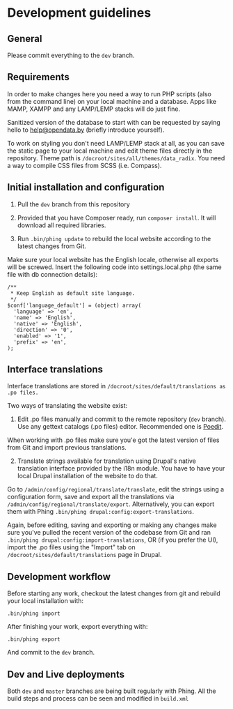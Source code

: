 # Development guidelines

## General

Please commit everything to the `dev` branch.

## Requirements

In order to make changes here you need a way to run PHP scripts (also from the command line) on your local machine and a database. Apps like MAMP, XAMPP and any LAMP/LEMP stacks will do just fine.

Sanitized version of the database to start with can be requested by saying hello to help@opendata.by (briefly introduce yourself).

To work on styling you don't need LAMP/LEMP stack at all, as you can save the static page to your local machine and edit theme files directly in the repository.
Theme path is `/docroot/sites/all/themes/data_radix`. You need a way to compile CSS files from SCSS (i.e. Compass).

## Initial installation and configuration

1. Pull the `dev` branch from this repository

2. Provided that you have Composer ready, run `composer install`. It will download all required libraries.

3. Run `.bin/phing update` to rebuild the local website according to the latest changes from Git.

Make sure your local website has the English locale, otherwise all exports will be screwed. Insert
the following code into settings.local.php (the same file with db connection details):

```
/**
 * Keep English as default site language.
 */
$conf['language_default'] = (object) array(
  'language' => 'en',
  'name' => 'English',
  'native' => 'English',
  'direction' => '0',
  'enabled' => '1',
  'prefix' => 'en',
);
```

## Interface translations

Interface translations are stored in `/docroot/sites/default/translations as .po files.`

Two ways of translating the website exist:

1. Edit .po files manually and commit to the remote repository (`dev` branch). Use any gettext catalogs (.po files) editor. Recommended one is [Poedit](https://poedit.net).

When working with .po files make sure you'e got the latest version of files from Git and import previous translations.

2. Translate strings available for translation using Drupal's native translation interface provided by the i18n module. You have to have your local Drupal installation of the website to do that.

Go to `/admin/config/regional/translate/translate`, edit the strings using a configuration form, save and export all the translations via `/admin/config/regional/translate/export`.
Alternatively, you can export them with Phing `.bin/phing drupal:config:export-translations`.

Again, before editing, saving and exporting or making any changes make sure you've pulled the recent version of the codebase from Git and ran `.bin/phing drupal:config:import-translations`, OR (if you prefer the UI), import the .po files using the "Import" tab
on `/docroot/sites/default/translations` page in Drupal.

## Development workflow

Before starting any work, checkout the latest changes from git and rebuild your local installation with:

`.bin/phing import`

After finishing your work, export everything with:

`.bin/phing export`

And commit to the `dev` branch.
 
## Dev and Live deployments

Both `dev` and `master` branches are being built regularly with Phing. All the build steps and process can be seen and modified in `build.xml`